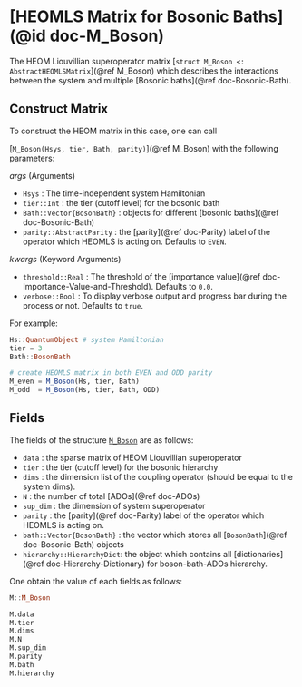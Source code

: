 # [HEOMLS Matrix for Bosonic Baths](@id doc-M_Boson)
The HEOM Liouvillian superoperator matrix [`struct M_Boson <: AbstractHEOMLSMatrix`](@ref M_Boson) which describes the interactions between the system and multiple [Bosonic baths](@ref doc-Bosonic-Bath).

## Construct Matrix
To construct the HEOM matrix in this case, one can call 

[`M_Boson(Hsys, tier, Bath, parity)`](@ref M_Boson) with the following parameters:

*args* (Arguments)
 - `Hsys` : The time-independent system Hamiltonian
 - `tier::Int` : the tier (cutoff level) for the bosonic bath
 - `Bath::Vector{BosonBath}` : objects for different [bosonic baths](@ref doc-Bosonic-Bath)
 - `parity::AbstractParity` : the [parity](@ref doc-Parity) label of the operator which HEOMLS is acting on. Defaults to `EVEN`.

*kwargs* (Keyword Arguments)
 - `threshold::Real` : The threshold of the [importance value](@ref doc-Importance-Value-and-Threshold). Defaults to `0.0`.
 - `verbose::Bool` : To display verbose output and progress bar during the process or not. Defaults to `true`.

For example:
```julia
Hs::QuantumObject # system Hamiltonian
tier = 3
Bath::BosonBath

# create HEOMLS matrix in both EVEN and ODD parity
M_even = M_Boson(Hs, tier, Bath) 
M_odd  = M_Boson(Hs, tier, Bath, ODD) 
```

## Fields
The fields of the structure [`M_Boson`](@ref) are as follows:
 - `data` : the sparse matrix of HEOM Liouvillian superoperator
 - `tier` : the tier (cutoff level) for the bosonic hierarchy
 - `dims` : the dimension list of the coupling operator (should be equal to the system dims).
 - `N` : the number of total [ADOs](@ref doc-ADOs)
 - `sup_dim` : the dimension of system superoperator
 - `parity` : the [parity](@ref doc-Parity) label of the operator which HEOMLS is acting on.
 - `bath::Vector{BosonBath}` : the vector which stores all [`BosonBath`](@ref doc-Bosonic-Bath) objects
 - `hierarchy::HierarchyDict`: the object which contains all [dictionaries](@ref doc-Hierarchy-Dictionary) for boson-bath-ADOs hierarchy.

One obtain the value of each fields as follows:
```julia
M::M_Boson

M.data
M.tier
M.dims
M.N
M.sup_dim
M.parity
M.bath
M.hierarchy
```